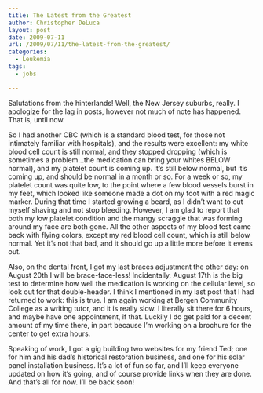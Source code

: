 ```yaml
---
title: The Latest from the Greatest
author: Christopher DeLuca
layout: post
date: 2009-07-11
url: /2009/07/11/the-latest-from-the-greatest/
categories:
  - Leukemia
tags:
  - jobs

---
```

Salutations from the hinterlands! Well, the New Jersey suburbs, really. I apologize for the lag in posts, however not much of note has happened. That is, until now.

So I had another CBC (which is a standard blood test, for those not intimately familiar with hospitals), and the results were excellent: my white blood cell count is still normal, and they stopped dropping (which is sometimes a problem&#8230;the medication can bring your whites BELOW normal), and my platelet count is coming up. It&#8217;s still below normal, but it&#8217;s coming up, and should be normal in a month or so. For a week or so, my platelet count was quite low, to the point where a few blood vessels burst in my feet, which looked like someone made a dot on my foot with a red magic marker. During that time I started growing a beard, as I didn&#8217;t want to cut myself shaving and not stop bleeding. However, I am glad to report that both my low platelet condition and the mangy scraggle that was forming around my face are both gone. All the other aspects of my blood test came back with flying colors, except my red blood cell count, which is still below normal. Yet it&#8217;s not that bad, and it should go up a little more before it evens out.

Also, on the dental front, I got my last braces adjustment the other day: on August 20th I will be brace-face-less! Incidentally, August 17th is the big test to determine how well the medication is working on the cellular level, so look out for that double-header. I think I mentioned in my last post that I had returned to work: this is true. I am again working at Bergen Community College as a writing tutor, and it is really slow. I literally sit there for 6 hours, and maybe have one appointment, if that. Luckily I do get paid for a decent amount of my time there, in part because I&#8217;m working on a brochure for the center to get extra hours.

Speaking of work, I got a gig building two websites for my friend Ted; one for him and his dad&#8217;s historical restoration business, and one for his solar panel installation business. It&#8217;s a lot of fun so far, and I&#8217;ll keep everyone updated on how it&#8217;s going, and of course provide links when they are done. And that&#8217;s all for now. I&#8217;ll be back soon!
